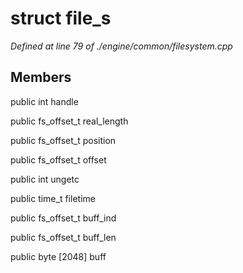 # struct file_s

*Defined at line 79 of ./engine/common/filesystem.cpp*

## Members

public int handle

public fs_offset_t real_length

public fs_offset_t position

public fs_offset_t offset

public int ungetc

public time_t filetime

public fs_offset_t buff_ind

public fs_offset_t buff_len

public byte [2048] buff



